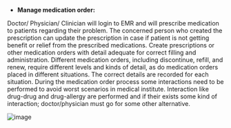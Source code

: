 * **Manage medication order:**

Doctor/ Physician/ Clinician will login to EMR and will prescribe medication to patients regarding their problem. The concerned person who created the prescription can update the prescription in case if patient is not getting benefit or relief from the prescribed medications. Create prescriptions or other medication orders with detail adequate for correct filling and administration. Different medication orders, including discontinue, refill, and renew, require different levels and kinds of detail, as do medication orders placed in different situations. The correct details are recorded for each situation. During the medication order process some interactions need to be performed to avoid worst scenarios in medical institute. Interaction like drug-drug and drug-allergy are performed and if their exists some kind of interaction; doctor/physician must go for some other alternative.

![image](https://f.cloud.github.com/assets/4283040/1243145/02351284-2a5f-11e3-886a-f0c3ee2cba07.png)

